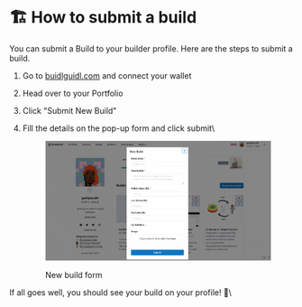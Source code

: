 # 🏗 How to submit a build

You can submit a Build to your builder profile. Here are the steps to submit a build.

1. Go to [buidlguidl.com](https://www.buidlguidl.com) and connect your wallet
2. Head over to your Portfolio
3. Click "Submit New Build"
4.  Fill the details on the pop-up form and click submit\


    <figure><img src="../../.gitbook/assets/Screen Shot 2022-10-02 at 09.03.29.png" alt=""><figcaption><p>New build form</p></figcaption></figure>

If all goes well, you should see your build on your profile! 🎉\
